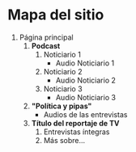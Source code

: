 # Mapa del sitio

1. Página principal
    1. **Podcast**
         1. Noticiario 1
            - Audio Noticiario 1
         2. Noticiario 2
            - Audio Noticiario 2
         3. Noticiario 3
            - Audio Noticiario 3
    2. **"Política y pipas"**
        - Audios de las entrevistas
    3. **Título del reportaje de TV**
        1. Entrevistas íntegras
        2. Más sobre... 
